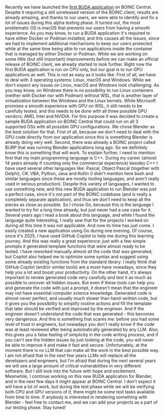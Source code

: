 Recently we have launched the [first BUDA application](2025.05.11.html) on BOINC Central. Despite it requiring a still unreleased version of the BOINC client, results are already amazing, and thanks to our users, we were able to identify and fix a lot of issues during this alpha testing phase. It turned out, the most problematic OS is macOS that prevents our users from having a smooth experience. As you may know, to run a BUDA application it's required to have either Docker or Podman installed, and this causes all the issues, since we had to implement additional mechanisms to keep our users protected while at the same time being able to run applications inside the container that is managed by either Docker or Podman.
While we are working on some little (but still important) improvements before we can make an official release of BOINC client, we already started to look further.
Right now the first BUDA application is run on CPU only, but our goal is to run GPU applications as well.
This is not as easy as it looks like.
First of all, we have to deal with 3 operating systems: Linux, macOS and Windows. While we don't expect any issues on Linux, macOS and Windows look challenging. As you may know, on Windows there is no possibility to run Linux containers (neither with Docker nor with Podman) without WSL, that is another layer of virtualization between the Windows and the Linux kernels. While Microsoft promises a smooth experience with GPU on WSL, it still needs to be carefully tested, and this needs to be done with all three possible GPU vendors: AMD, Intel and NVIDIA.
For this purpose it was decided to create a sample BUDA application on BOINC Central that could run on all 3 supported OSs with all possible GPU configurations. We chose Blender as the best solution for that. First of all, because we don't need to deal with the GPU code directly from our application since this is something Blender is already doing very well. Second, there was already a BOINC project called BURP that was running Blender applications long ago. So we definitely know this is something that will work.
To explain further, I need to mention first that my main programming language is C++. During my career (almost 14 years already if counting only the commercial experience) besides C++ I have used several other languages like: Pascal, Object Pascal (together with Delphi), C#, VBA, Python, Java and Kotlin (I didn't mention here bash and similar languages since these are mostly tooling languages, and aren't really used in serious production). Despite this variety of languages, I wanted to use something new, and this new BUDA application to run Blender was just a perfect case, since it's not part of the BOINC codebase (and is really a completely separate application), and thus we don't need to keep all the pieces as close as possible. So I chose Go, because this is the language I wanted to try for a long time already, but just never had a use case for it.
Several years ago I read a book about this language, and while I found the language quite interesting, I really saw that for the projects I worked on during all this time it was not applicable. And now its time has just come.
I easily created a new application using Go during one evening. Of course, since it's 2025, I have used GitHub Copilot to help me during this learning journey. And this was really a great experience: just with a few simple prompts it generated template functions that were almost ready to be tested. I have reworked manually almost all the code that was generated, but Copilot also helped me to optimize some syntax and suggest using some already existing functions from the standard library.
I really think that GitHub Copilot (and/or similar tools) are a must-have nowadays, since they help you a lot and boost your productivity. On the other hand, it's always important to review generated code very carefully and test it as much as possible to uncover all hidden issues. But even if these tools can help you and generate the code with just a prompt, it doesn't mean that the engineer may not have essential computer science knowledge.
Generated code is almost never perfect, and usually much slower than hand-written code, but it gives you the possibility to simplify routine actions and fill the template that later should be verified and improved by the engineer. And if the engineer doesn't understand the code that was generated - this becomes very dangerous.
And this is something that scares me: before you had some level of trust in engineers, but nowadays you don't really know if the code was at least reviewed after being automatically generated by any LLM. Also, this gives you a false feeling of simplicity in the code writing process, and if you can't see the hidden issues by just looking at the code, you will never be able to improve it and make it fast and secure. Unfortunately, at the moment there is no LLM that can make all the work in the best possible way. I am not afraid that in the next few years LLMs will replace all the developers and engineers, but I'm afraid that during the next several years we will see a large amount of critical vulnerabilities in very different software. But I still look into the future with hope and excitement.
Meanwhile, I continue working on this new BUDA application for Blender, and in the next few days it might appear at BOINC Central. I don't expect it will have a lot of work, but during the test phase while we will be verifying both CPU and GPU versions of it, there might be some test tasks available from time to time.
If anybody is interested in rendering something with Blender - feel free to contact me, and we can add your projects as a part of our testing phase.
Stay tuned!
